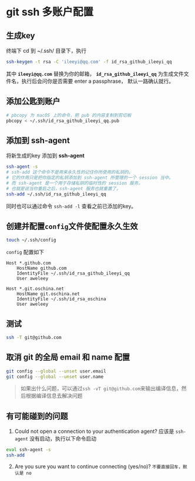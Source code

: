 # git ssh 多账户配置

## 生成key
终端下 cd 到 ~/.ssh/ 目录下，执行
``` bash
ssh-keygen -t rsa -C 'ileeyi@qq.com' -f id_rsa_github_ileeyi_qq
```
其中 **`ileeyi@qq.com`** 替换为你的邮箱， **`id_rsa_github_ileeyi_qq`** 为生成文件文件名，执行后会问你是否需要 enter a passphrase， 默认一路确认就行。

## 添加公匙到账户
``` bash
# pbcopy 为 macOS 上的命令，把 pub 的内容复制到剪切板
pbcopy < ~/.ssh/id_rsa_github_ileeyi_qq.pub
```

## 添加到 ssh-agent
将新生成的key 添加到 **ssh-agent**
``` bash
ssh-agent -s
# ssh-add 这个命令不是用来永久性的记住你所使用的私钥的。
# 它的作用只是把你指定的私钥添加到 ssh-agent 所管理的一个 session 当中。
# 而 ssh-agent 是一个用于存储私钥的临时性的 session 服务。
# 也就是说当你重启之后，ssh-agent 服务也就重置了。
ssh-add ~/.ssh/id_rsa_github_ileeyi_qq
```
同时也可以通过命令 `ssh-add -l` 查看之前已添加的key。

## 创建并配置`config`文件使配置永久生效

``` bash
touch ~/.ssh/config
```

`config` 配置如下

```
Host *.github.com
    HostName github.com
    IdentityFile ~/.ssh/id_rsa_github_ileeyi_qq
    User aweleey
    
Host *.git.oschina.net
    HostName git.oschina.net
    IdentityFile ~/.ssh/id_rsa_oschina
    User aweleey
```
## 测试
``` bash
ssh -T git@github.com
```

## 取消 git 的全局 email 和 name 配置

``` sh
git config --global --unset user.email
git config --global --unset user.name
```

> 如果出什么问题，可以通过`ssh -vT git@github.com`来输出编译信息，然后根据编译信息去解决问题

## 有可能碰到的问题
1. Could not open a connection to your authentication agent?
应该是 `ssh-agent` 没有启动，执行以下命令启动
``` bash
eval ssh-agent -s
ssh-add
```

2. Are you sure you want to continue connecting (yes/no)? `不要直接回车，默认是 no`
